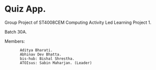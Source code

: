 # Quiz App.


Group Project of ST4008CEM Computing Activity Led Learning Project 1.

Batch 30A.

Members:

           Aditya Bharati. 
           Abhinav Dev Bhatta. 
           bis-hub: Bishal Shrestha. 
           ATOIsus: Sabin Maharjan. (Leader)
